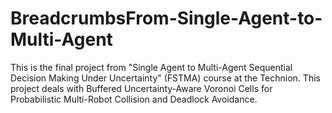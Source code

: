# BreadcrumbsFrom-Single-Agent-to-Multi-Agent
This is the final project from "Single Agent to Multi-Agent Sequential
Decision Making Under Uncertainty" (FSTMA) course at the Technion.
This project deals with Buffered Uncertainty-Aware Voronoi Cells for 
Probabilistic Multi-Robot Collision and Deadlock Avoidance.

